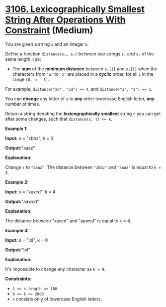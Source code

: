 # [3106. Lexicographically Smallest String After Operations With Constraint][link] (Medium)

[link]: https://leetcode.cn/problems/lexicographically-smallest-string-after-operations-with-constraint/

You are given a string `s` and an integer `k`.

Define a function `distance(s₁, s₂)` between two strings `s₁` and `s₂` of the same length `n` as:

- The **sum** of the **minimum distance** between `s₁[i]` and `s₂[i]` when the characters from `'a'`
to `'z'` are placed in a **cyclic** order, for all `i` in the range `[0, n - 1]`.

For example, `distance("ab", "cd") == 4`, and `distance("a", "z") == 1`.

You can **change** any letter of `s` to **any** other lowercase English letter, **any** number of
times.

Return a string denoting the **lexicographically smallest** string `t` you can get after some
changes, such that `distance(s, t) <= k`.

**Example 1:**

**Input:** s = "zbbz", k = 3

**Output:**"aaaz"

**Explanation:**

Change `s` to `"aaaz"`. The distance between `"zbbz"` and `"aaaz"` is equal to `k = 3`.

**Example 2:**

**Input:** s = "xaxcd", k = 4

**Output:**"aawcd"

**Explanation:**

The distance between "xaxcd" and "aawcd" is equal to k = 4.

**Example 3:**

**Input:** s = "lol", k = 0

**Output:**"lol"

**Explanation:**

It's impossible to change any character as `k = 0`.

**Constraints:**

- `1 <= s.length <= 100`
- `0 <= k <= 2000`
- `s` consists only of lowercase English letters.
